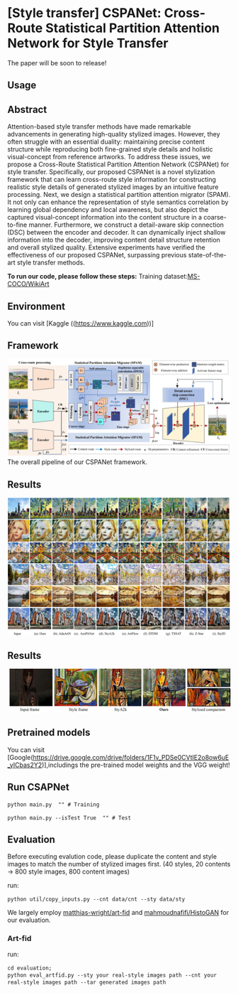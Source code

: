 # [Style transfer] CSPANet: Cross-Route Statistical Partition Attention Network for Style Transfer
The paper will be soon to release! 
## Usage

## Abstract
Attention-based style transfer methods have made remarkable advancements in generating high-quality stylized images. However, they often struggle with an essential duality: maintaining precise content structure while reproducing both fine-grained style details and holistic visual-concept from reference artworks. To address these issues, we propose a Cross-Route Statistical Partition Attention Network (CSPANet) for style transfer. Specifically, our proposed CSPANet is a novel stylization framework that can learn cross-route style information for constructing realistic style details of generated stylized images by an intuitive feature processing. Next, we design a statistical partition attention migrator (SPAM). It not only can enhance the representation of style semantics correlation by learning global dependency and local awareness, but also depict the captured visual-concept information into the content structure in a coarse-to-fine manner. Furthermore, we construct a detail-aware skip connection (DSC) between the encoder and decoder. It can dynamically inject shallow information into the decoder, improving content detail structure retention and overall stylized quality. Extensive experiments have verified the effectiveness of our proposed CSPANet, surpassing previous state-of-the-art style transfer methods.

**To run our code, please follow these steps:**
 Training dataset:[MS-COCO/WikiArt](https://www.kaggle.com/datasets/shaorrran/coco-wikiart-nst-dataset-512-100000)

## Environment
You can visit [Kaggle ((https://www.kaggle.com))] 

## Framework
![CSPANet](https://github.com/DUT-ZYu/CSPANet-main/blob/main/Figure_2_01.jpg)
The overall pipeline of our CSPANet framework.
## Results
![CSPANet- image style transfer](https://github.com/DUT-ZYu/CSPANet-main/blob/main/Figure_8_01.jpg)
## Results
![CSPANet- video style transfer](https://github.com/DUT-ZYu/CSPANet-main/blob/main/Figure_12_01.jpg)

## Pretrained models
You can visit [Google(https://drive.google.com/drive/folders/1F1v_PDSe0CVtIE2o8ow6uE_yICbas2Y2)],includings the pre-trained model weights and the VGG weight!

## Run CSAPNet

```
python main.py  "" # Training
```
```
python main.py --isTest True  "" # Test
```

## Evaluation

Before executing evalution code, please duplicate the content and style images to match the number of stylized images first. (40 styles, 20 contents -> 800 style images, 800 content images)

run:
```
python util/copy_inputs.py --cnt data/cnt --sty data/sty
```

We largely employ [matthias-wright/art-fid](https://github.com/matthias-wright/art-fid) and [mahmoudnafifi/HistoGAN](https://github.com/mahmoudnafifi/HistoGAN) for our evaluation.

### Art-fid
run:
```
cd evaluation;
python eval_artfid.py --sty your real-style images path --cnt your real-style images path --tar generated images path
```

